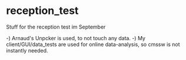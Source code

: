 # reception_test
Stuff for the reception test im September

-) Arnaud's Unpcker is used, to not touch any data.
-) My client/GUI/data_tests are used for online data-analysis, so cmssw is not instantly needed.
